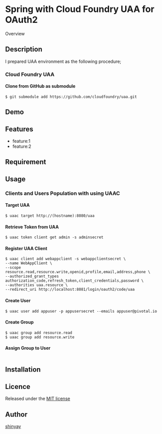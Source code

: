 # Spring with Cloud Foundry UAA for OAuth2

Overview

## Description
I prepared UAA environment as the following procedure;

### Cloud Foundry UAA
#### Clone from GitHub as submodule
```
$ git submodule add https://github.com/cloudfoundry/uaa.git
```

## Demo

## Features

- feature:1
- feature:2

## Requirement

## Usage
### Clients and Users Population with using UAAC
#### Target UAA
```
$ uaac target http://(hostname):8080/uaa
```

#### Retrieve Token from UAA
```
$ uaac token client get admin -s adminsecret
```

#### Register UAA Client
```
$ uaac client add webappclient -s webappclientsecret \
--name WebAppClient \
--scope resource.read,resource.write,openid,profile,email,address,phone \
--authorized_grant_types authorization_code,refresh_token,client_credentials,password \
--authorities uaa.resource \
--redirect_uri http://localhost:8081/login/oauth2/code/uaa
```

#### Create User
```
$ uaac user add appuser -p appusersecret --emails appuser@pivotal.io
```

#### Create Group
```
$ uaac group add resource.read
$ uaac group add resource.write
```

#### Assign Group to User
```
```

## Installation

## Licence

Released under the [MIT license](https://gist.githubusercontent.com/shinyay/56e54ee4c0e22db8211e05e70a63247e/raw/34c6fdd50d54aa8e23560c296424aeb61599aa71/LICENSE)

## Author

[shinyay](https://github.com/shinyay)

